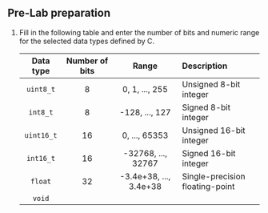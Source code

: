 ## Pre-Lab preparation

1. Fill in the following table and enter the number of bits and numeric range for the selected data types defined by C.

   | **Data type** | **Number of bits** | **Range** | **Description** |
   | :-: | :-: | :-: | :-- |
   | `uint8_t`  | 8 | 0, 1, ..., 255 | Unsigned 8-bit integer |
   | `int8_t`   | 8 | -128, ..., 127 | Signed 8-bit integer |
   | `uint16_t` | 16 | 0, ..., 65353 | Unsigned 16-bit integer |
   | `int16_t`  | 16 | -32768, ..., 32767 | Signed 16-bit integer |
   | `float`    | 32 | -3.4e+38, ..., 3.4e+38 | Single-precision floating-point |
   | `void`     |  |  |  |

<a name="part1"></a>

